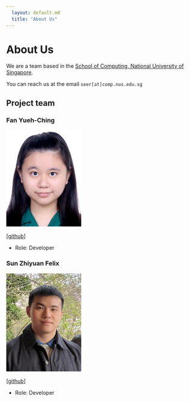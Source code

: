 ```yaml
---
  layout: default.md
  title: "About Us"
---
```


# About Us

We are a team based in the [School of Computing, National University of Singapore](http://www.comp.nus.edu.sg).

You can reach us at the email `seer[at]comp.nus.edu.sg`

## Project team

### Fan Yueh-Ching

<img src="images/e1093051.png" width="200px">

[[github](https://github.com/e1093051)]

* Role: Developer

### Sun Zhiyuan Felix

<img src="images/potatodudedude.png" width="200px">

[[github](https://github.com/potatodudedude)]

* Role: Developer

